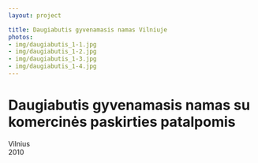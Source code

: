 ```yaml
---
layout: project

title: Daugiabutis gyvenamasis namas Vilniuje
photos:
- img/daugiabutis_1-1.jpg
- img/daugiabutis_1-2.jpg
- img/daugiabutis_1-3.jpg
- img/daugiabutis_1-4.jpg
---
```

<h1>Daugiabutis gyvenamasis namas su komercinės paskirties patalpomis</h1>
<p>Vilnius<br/>2010</p>
